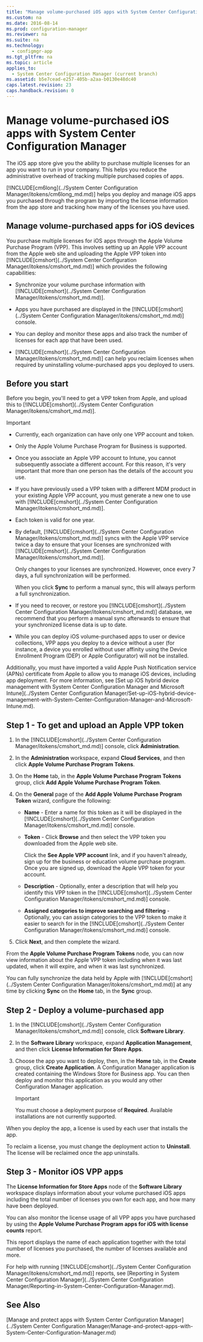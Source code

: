 ```yaml
---
title: "Manage volume-purchased iOS apps with System Center Configuration Manager"
ms.custom: na
ms.date: 2016-08-14
ms.prod: configuration-manager
ms.reviewer: na
ms.suite: na
ms.technology: 
  - configmgr-app
ms.tgt_pltfrm: na
ms.topic: article
applies_to: 
  - System Center Configuration Manager (current branch)
ms.assetid: b5e7cead-e257-405b-a2aa-b0130e48dc40
caps.latest.revision: 23
caps.handback.revision: 0
---
```

# Manage volume-purchased iOS apps with System Center Configuration Manager

  
 The iOS app store give you the ability to purchase multiple licenses for an app you want to run in your company. This helps you reduce the administrative overhead of tracking multiple purchased copies of apps.  
  
 [!INCLUDE[cm6long](../System Center Configuration Manager/itokens/cm6long_md.md)] helps you deploy and manage iOS apps you purchased through the program by importing the license information from the app store and tracking how many of the licenses you have used.  
  
## Manage volume-purchased apps for iOS devices  
 You purchase multiple licenses for iOS apps through the Apple Volume Purchase Program (VPP). This involves setting up an Apple VPP account from the Apple web site and uploading the Apple VPP token into [!INCLUDE[cmshort](../System Center Configuration Manager/itokens/cmshort_md.md)] which provides the following capabilities:  
  
-   Synchronize your volume purchase information with [!INCLUDE[cmshort](../System Center Configuration Manager/itokens/cmshort_md.md)].  
  
-   Apps you have purchased are displayed in the [!INCLUDE[cmshort](../System Center Configuration Manager/itokens/cmshort_md.md)] console.  
  
-   You can deploy and monitor these apps and also track the number of licenses for each app that have been used.  
  
-   [!INCLUDE[cmshort](../System Center Configuration Manager/itokens/cmshort_md.md)] can help you reclaim licenses when required by uninstalling volume-purchased apps you deployed to users.  
  
## Before you start  
 Before you begin, you'll need to get a VPP token from Apple, and upload this to [!INCLUDE[cmshort](../System Center Configuration Manager/itokens/cmshort_md.md)].  
  
> [!IMPORTANT]  
>  -   Currently, each organization can have only one VPP account and token.  
> -   Only the Apple Volume Purchase Program for Business is supported.  
> -   Once you associate an Apple VPP account to Intune, you cannot subsequently associate a different account. For this reason, it's very important that more than one person has the details of the account you use.  
> -   If you have previously used a VPP token with a different MDM product in your existing Apple VPP account, you must generate a new one to use with [!INCLUDE[cmshort](../System Center Configuration Manager/itokens/cmshort_md.md)].  
> -   Each token is valid for one year.  
> -   By default, [!INCLUDE[cmshort](../System Center Configuration Manager/itokens/cmshort_md.md)] syncs with the Apple VPP service twice a day to ensure that your licenses are synchronized with [!INCLUDE[cmshort](../System Center Configuration Manager/itokens/cmshort_md.md)].  
>   
>      Only changes to your licenses are synchronized. However, once every 7 days, a full synchronization will be performed.  
>   
>      When you click **Sync** to perform a manual sync, this will always perform a full synchronization.  
> -   If you need to recover, or restore you [!INCLUDE[cmshort](../System Center Configuration Manager/itokens/cmshort_md.md)] database, we recommend that you perform a manual sync afterwards to ensure that your synchronized license data is up to date.  
> -   While you can deploy iOS volume-purchased apps to user or device collections, VPP apps you deploy to a device without a user (for instance, a device you enrolled without user affinity using the Device Enrollment Program (DEP) or Apple Configurator) will not be installed.  
  
 Additionally, you must have imported a valid Apple Push Notification service (APNs) certificate from Apple to allow you to manage iOS devices, including app deployment. For more information, see [Set up iOS hybrid device management with System Center Configuration Manager and Microsoft Intune](../System Center Configuration Manager/Set-up-iOS-hybrid-device-management-with-System-Center-Configuration-Manager-and-Microsoft-Intune.md).  
  
## Step 1 - To get and upload an Apple VPP token  
  
1.  In the [!INCLUDE[cmshort](../System Center Configuration Manager/itokens/cmshort_md.md)] console, click **Administration**.  
  
2.  In the **Administration** workspace, expand **Cloud Services**, and then click **Apple Volume Purchase Program Tokens**.   
  
3.  On the **Home** tab, in the **Apple Volume Purchase Program Tokens** group, click **Add Apple Volume Purchase Program Token**.  
  
4.  On the **General** page of the **Add Apple Volume Purchase Program Token** wizard, configure the following:   
  
    -   **Name** - Enter a name for this token as it will be displayed in the [!INCLUDE[cmshort](../System Center Configuration Manager/itokens/cmshort_md.md)] console.  
  
    -   **Token** - Click **Browse** and then select the VPP token you downloaded from the Apple web site.  
  
         Click the **See Apple VPP account** link, and if you haven't already, sign up for the business or education volume purchase program. Once you are signed up, download the Apple VPP token for your account.  
  
    -   **Description** - Optionally, enter a description that will help you identify this VPP token in the [!INCLUDE[cmshort](../System Center Configuration Manager/itokens/cmshort_md.md)] console.  
  
    -   **Assigned categories to improve searching and filtering** - Optionally, you can assign categories to the VPP token to make it easier to search for in the [!INCLUDE[cmshort](../System Center Configuration Manager/itokens/cmshort_md.md)] console.  
  
5.  Click **Next**, and then complete the wizard.  
  
 From the **Apple Volume Purchase Program Tokens** node, you can now view information about the Apple VPP token including when it was last updated, when it will expire, and when it was last synchronized. 
  
 You can fully synchronize the data held by Apple with [!INCLUDE[cmshort](../System Center Configuration Manager/itokens/cmshort_md.md)] at any time by clicking **Sync** on the **Home** tab, in the **Sync** group.  
  
## Step 2 - Deploy a volume-purchased app  
  
1.  In the [!INCLUDE[cmshort](../System Center Configuration Manager/itokens/cmshort_md.md)] console, click **Software Library**.  
  
2.  In the **Software Library** workspace, expand **Application Management**, and then click **License Information for Store Apps**.  
  
3.  Choose the app you want to deploy, then, in the **Home** tab, in the **Create** group, click **Create Application**.
A Configuration Manager application is created containing the Windows Store for Business app. You can then deploy and monitor this application as you would any other Configuration Manager application.
  
    > [!IMPORTANT]  
    > You must choose a deployment purpose of **Required**. Available installations are not currently supported.
  
 When you deploy the app, a license is used by each user that installs the app.  
  
 To reclaim a license, you must change the deployment action to **Uninstall**. The license will be reclaimed once the app uninstalls.  
  
## Step 3 - Monitor iOS VPP apps  
 The **License Information for Store Apps** node of the **Software Library** workspace displays information about your volume purchased iOS apps including the total number of licenses you own for each app, and how many have been deployed. 
  
 You can also monitor the license usage of all VPP apps you have purchased by using the **Apple Volume Purchase Program apps for iOS with license counts** report.  
  
 This report displays the name of each application together with the total number of licenses you purchased, the number of licenses available and more.  
  
 For help with running [!INCLUDE[cmshort](../System Center Configuration Manager/itokens/cmshort_md.md)] reports, see [Reporting in System Center Configuration Manager](../System Center Configuration Manager/Reporting-in-System-Center-Configuration-Manager.md).  
  
## See Also  
 [Manage and protect apps with System Center Configuration Manager](../System Center Configuration Manager/Manage-and-protect-apps-with-System-Center-Configuration-Manager.md)